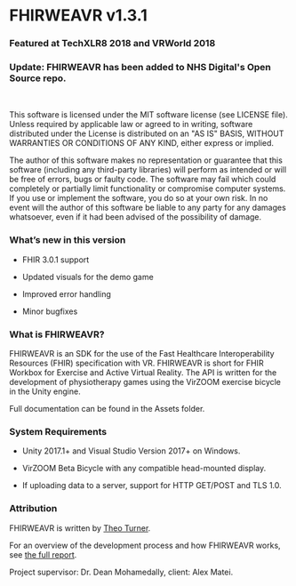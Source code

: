 # FHIRWEAVR v1.3.1 
### Featured at TechXLR8 2018 and VRWorld 2018
### Update: FHIRWEAVR has been added to NHS Digital's Open Source repo.
<br>

This software is licensed under the MIT software license (see LICENSE file). Unless required by applicable law or agreed to in writing, software distributed under the License is distributed on an "AS IS" BASIS, WITHOUT WARRANTIES OR CONDITIONS OF ANY KIND, either express or implied.

The author of this software makes no representation or guarantee that this software (including any third-party libraries) will perform as intended or will be free of errors, bugs or faulty code. The software may fail which could completely or partially limit functionality or compromise computer systems. If you use or implement the software, you do so at your own risk. In no event will the author of this software be liable to any party for any damages whatsoever, even if it had been advised of the possibility of damage.

### What’s new in this version
- FHIR 3.0.1 support

- Updated visuals for the demo game

- Improved error handling

- Minor bugfixes

### What is FHIRWEAVR?

FHIRWEAVR is an SDK for the use of the Fast Healthcare Interoperability Resources (FHIR) specification with VR. FHIRWEAVR is short for FHIR Workbox for Exercise and Active Virtual Reality. The API is written for the development of physiotherapy games using the VirZOOM exercise bicycle in the Unity engine.

Full documentation can be found in the Assets folder.

### System Requirements 
- Unity 2017.1+ and Visual Studio Version 2017+ on Windows.

- VirZOOM Beta Bicycle with any compatible head-mounted display.

- If uploading data to a server, support for HTTP GET/POST and TLS 1.0.

### Attribution
FHIRWEAVR is written by [Theo Turner](https://www.linkedin.com/in/theoturner/).

For an overview of the development process and how FHIRWEAVR works, see [the full report](Report.pdf).

Project supervisor: Dr. Dean Mohamedally, client: Alex Matei.
